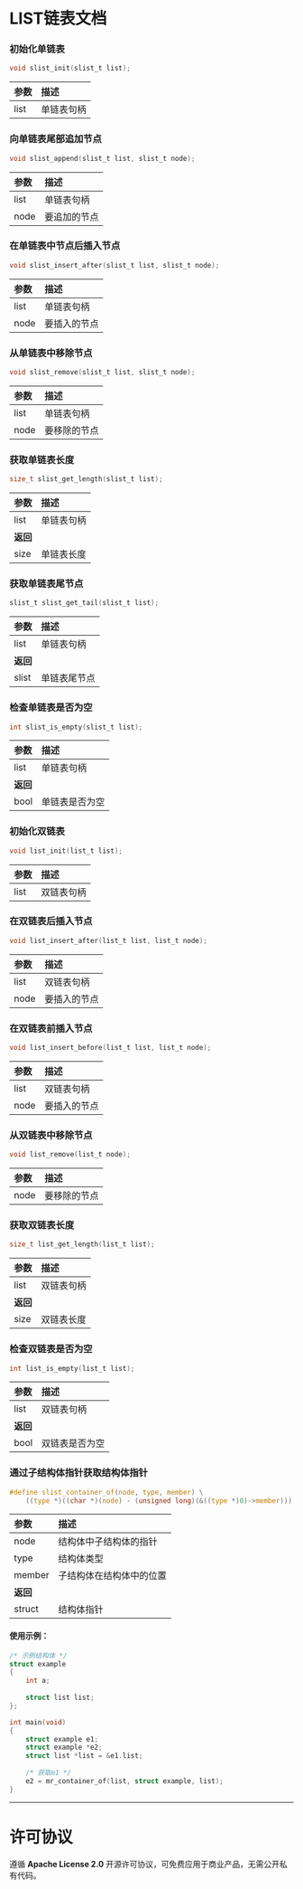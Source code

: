# LIST链表文档

### 初始化单链表

```c
void slist_init(slist_t list);
```

| 参数   | 描述    |
|:-----|:------|
| list | 单链表句柄 |

### 向单链表尾部追加节点

```c
void slist_append(slist_t list, slist_t node);
```

| 参数   | 描述     |
|:-----|:-------|
| list | 单链表句柄  | 
| node | 要追加的节点 |  

### 在单链表中节点后插入节点

```c
void slist_insert_after(slist_t list, slist_t node);
```

| 参数   | 描述     |
|:-----|:-------|
| list | 单链表句柄  | 
| node | 要插入的节点 |

### 从单链表中移除节点

```c
void slist_remove(slist_t list, slist_t node);
```

| 参数   | 描述     |
|:-----|:-------|
| list | 单链表句柄  | 
| node | 要移除的节点 |

### 获取单链表长度

```c
size_t slist_get_length(slist_t list);
```

| 参数     | 描述    |
|:-------|:------| 
| list   | 单链表句柄 | 
| **返回** |       |
| size   | 单链表长度 |

### 获取单链表尾节点

```c
slist_t slist_get_tail(slist_t list);
```

| 参数     | 描述     | 
|:-------|:-------|
| list   | 单链表句柄  |
| **返回** |        |  
| slist  | 单链表尾节点 | 

### 检查单链表是否为空

```c
int slist_is_empty(slist_t list);
```

| 参数     | 描述      | 
|:-------|:--------|
| list   | 单链表句柄   | 
| **返回** |         | 
| bool   | 单链表是否为空 |

### 初始化双链表

```c
void list_init(list_t list);
```

| 参数   | 描述    |
|:-----|:------|
| list | 双链表句柄 |

### 在双链表后插入节点

```c
void list_insert_after(list_t list, list_t node);
```

| 参数   | 描述     |
|:-----|:-------|
| list | 双链表句柄  |  
| node | 要插入的节点 | 

### 在双链表前插入节点

```c
void list_insert_before(list_t list, list_t node);
```

| 参数   | 描述     |
|:-----|:-------|
| list | 双链表句柄  | 
| node | 要插入的节点 | 

### 从双链表中移除节点

```c
void list_remove(list_t node);
```

| 参数   | 描述     |
|:-----|:-------| 
| node | 要移除的节点 |

### 获取双链表长度

```c
size_t list_get_length(list_t list);
```

| 参数     | 描述    |
|:-------|:------|
| list   | 双链表句柄 | 
| **返回** |       | 
| size   | 双链表长度 |

### 检查双链表是否为空

```c
int list_is_empty(list_t list);
```

| 参数     | 描述      | 
|:-------|:--------|
| list   | 双链表句柄   | 
| **返回** |         | 
| bool   | 双链表是否为空 |

### 通过子结构体指针获取结构体指针

```c
#define slist_container_of(node, type, member) \
    ((type *)((char *)(node) - (unsigned long)(&((type *)0)->member)))
```

| 参数     | 描述           |
|:-------|:-------------|
| node   | 结构体中子结构体的指针  |
| type   | 结构体类型        |
| member | 子结构体在结构体中的位置 |
| **返回** |              |
| struct | 结构体指针        |

#### 使用示例：

```c
/* 示例结构体 */
struct example 
{
    int a;
    
    struct list list;
};

int main(void)
{
    struct example e1;
    struct example *e2;
    struct list *list = &e1.list;
    
    /* 获取e1 */
    e2 = mr_container_of(list, struct example, list);
}
```

 ----------

# 许可协议

遵循 **Apache License 2.0** 开源许可协议，可免费应用于商业产品，无需公开私有代码。